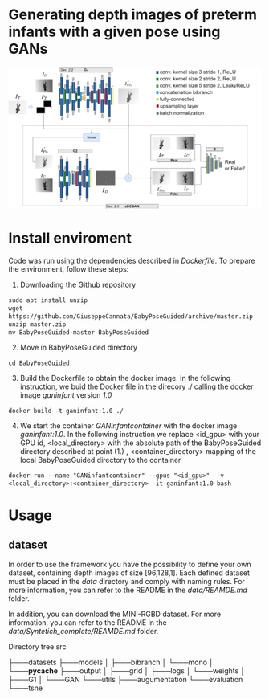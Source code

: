 
# Generating depth images of preterm infants with a given pose using GANs

<img src="./resources/workflow.png">

# Install enviroment

Code was run using the dependencies described in <i>Dockerfile</i>. To prepare the environment, follow these steps:

1. Downloading the Github repository
```
sudo apt install unzip
wget https://github.com/GiuseppeCannata/BabyPoseGuided/archive/master.zip
unzip master.zip
mv BabyPoseGuided-master BabyPoseGuided
```
2. Move in BabyPoseGuided directory
```
cd BabyPoseGuided
```
3. Build the Dockerfile to obtain the docker image. In the following instruction, we buid the Docker file in the direcory ./ calling the docker image <i>ganinfant</i> version <i>1.0</i>
```
docker build -t ganinfant:1.0 ./
```
4. We start the container <i>GANinfantcontainer</i> with the docker image <i>ganinfant:1.0</i>. 
In the following instruction we replace <id_gpu> with your GPU id, <local_directory> with the absolute path of the 
BabyPoseGuided directory described at point (1.) , <container_directory> mapping of the local BabyPoseGuided 
directory to the container
```
docker run --name "GANinfantcontainer" --gpus "<id_gpu>"  -v <local_directory>:<container_directory> -it ganinfant:1.0 bash 
```

# Usage

## dataset
In order to use the framework you have the possibility to define your own dataset, containing depth images of size 
[96,128,1]. Each defined dataset must be placed in the <i>data</i> directory and comply with naming rules. 
For more information, you can refer to the README in the <i>data/REAMDE.md</i> folder.

In addition, you can download the MINI-RGBD dataset. 
For more information, you can refer to the README in the <i>data/Syntetich_complete/REAMDE.md</i> folder.


Directory tree src

├───datasets
├───models
│   ├───bibranch
│   └───mono
│       └───__pycache__
├───output
│   ├───grid
│   ├───logs
│   └───weights
│       ├───G1
│       └───GAN
└───utils
    ├───augumentation
    └───evaluation
        └───tsne


